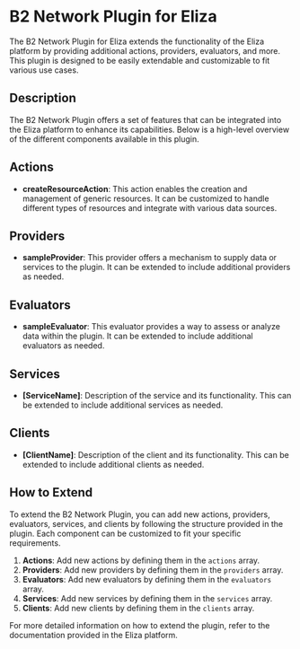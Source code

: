# B2 Network Plugin for Eliza

The B2 Network Plugin for Eliza extends the functionality of the Eliza platform by providing additional actions, providers, evaluators, and more. This plugin is designed to be easily extendable and customizable to fit various use cases.

## Description

The B2 Network Plugin offers a set of features that can be integrated into the Eliza platform to enhance its capabilities. Below is a high-level overview of the different components available in this plugin.

## Actions

- **createResourceAction**: This action enables the creation and management of generic resources. It can be customized to handle different types of resources and integrate with various data sources.

## Providers

- **sampleProvider**: This provider offers a mechanism to supply data or services to the plugin. It can be extended to include additional providers as needed.

## Evaluators

- **sampleEvaluator**: This evaluator provides a way to assess or analyze data within the plugin. It can be extended to include additional evaluators as needed.

## Services

- **[ServiceName]**: Description of the service and its functionality. This can be extended to include additional services as needed.

## Clients

- **[ClientName]**: Description of the client and its functionality. This can be extended to include additional clients as needed.

## How to Extend

To extend the B2 Network Plugin, you can add new actions, providers, evaluators, services, and clients by following the structure provided in the plugin. Each component can be customized to fit your specific requirements.

1. **Actions**: Add new actions by defining them in the `actions` array.
2. **Providers**: Add new providers by defining them in the `providers` array.
3. **Evaluators**: Add new evaluators by defining them in the `evaluators` array.
4. **Services**: Add new services by defining them in the `services` array.
5. **Clients**: Add new clients by defining them in the `clients` array.

For more detailed information on how to extend the plugin, refer to the documentation provided in the Eliza platform.
